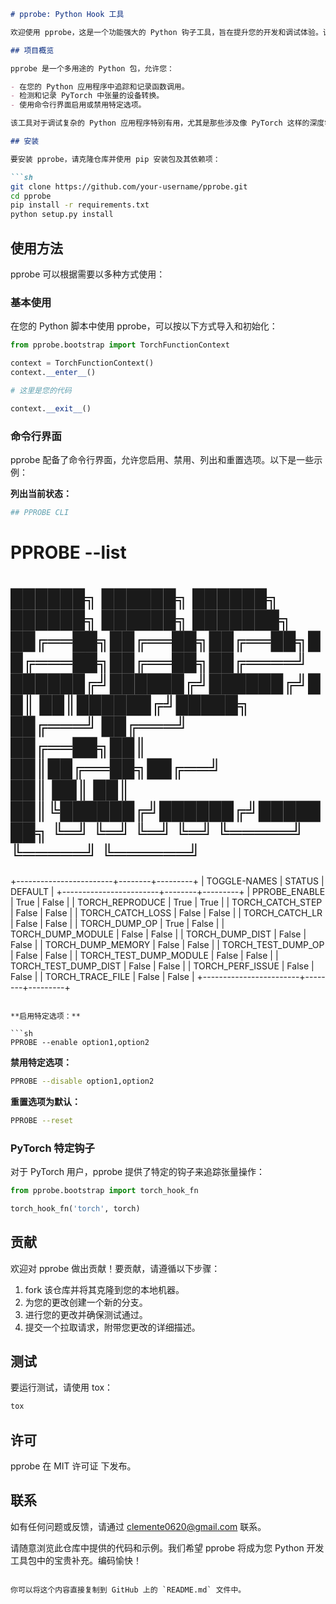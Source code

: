 ```markdown
# pprobe: Python Hook 工具

欢迎使用 pprobe，这是一个功能强大的 Python 钩子工具，旨在提升您的开发和调试体验。该工具提供了一系列特性，可以帮助您追踪函数调用、管理 PyTorch 中的设备转换等。以下是项目的概览、安装过程、使用方法和贡献指南。

## 项目概览

pprobe 是一个多用途的 Python 包，允许您：

- 在您的 Python 应用程序中追踪和记录函数调用。
- 检测和记录 PyTorch 中张量的设备转换。
- 使用命令行界面启用或禁用特定选项。

该工具对于调试复杂的 Python 应用程序特别有用，尤其是那些涉及像 PyTorch 这样的深度学习框架。

## 安装

要安装 pprobe，请克隆仓库并使用 pip 安装包及其依赖项：

```sh
git clone https://github.com/your-username/pprobe.git
cd pprobe
pip install -r requirements.txt
python setup.py install
```

## 使用方法

pprobe 可以根据需要以多种方式使用：

### 基本使用

在您的 Python 脚本中使用 pprobe，可以按以下方式导入和初始化：

```python
from pprobe.bootstrap import TorchFunctionContext

context = TorchFunctionContext()
context.__enter__()

# 这里是您的代码

context.__exit__()
```

### 命令行界面

pprobe 配备了命令行界面，允许您启用、禁用、列出和重置选项。以下是一些示例：

**列出当前状态：**

```sh
## PPROBE CLI
```
PPROBE --list
=================================================
██████╗ ██████╗ ██████╗  ██████╗ ██████╗ ███████╗
██╔══██╗██╔══██╗██╔══██╗██╔═══██╗██╔══██╗██╔════╝
██████╔╝██████╔╝██████╔╝██║   ██║██████╔╝█████╗  
██╔═══╝ ██╔═══╝ ██╔══██╗██║   ██║██╔══██╗██╔══╝  
██║     ██║     ██║  ██║╚██████╔╝██████╔╝███████╗
╚═╝     ╚═╝     ╚═╝  ╚═╝ ╚═════╝ ╚═════╝ ╚══════╝                                                                                                                                  
=================================================


+------------------------+--------+---------+
| TOGGLE-NAMES           | STATUS | DEFAULT |
+------------------------+--------+---------+
| PPROBE_ENABLE          |  True  |  False  |
| TORCH_REPRODUCE        |  True  |  True   |
| TORCH_CATCH_STEP       | False  |  False  |
| TORCH_CATCH_LOSS       | False  |  False  |
| TORCH_CATCH_LR         | False  |  False  |
| TORCH_DUMP_OP          |  True  |  False  |
| TORCH_DUMP_MODULE      | False  |  False  |
| TORCH_DUMP_DIST        | False  |  False  |
| TORCH_DUMP_MEMORY      | False  |  False  |
| TORCH_TEST_DUMP_OP     | False  |  False  |
| TORCH_TEST_DUMP_MODULE | False  |  False  |
| TORCH_TEST_DUMP_DIST   | False  |  False  |
| TORCH_PERF_ISSUE       | False  |  False  |
| TORCH_TRACE_FILE       | False  |  False  |
+------------------------+--------+---------+


```

**启用特定选项：**

```sh
PPROBE --enable option1,option2
```

**禁用特定选项：**

```sh
PPROBE --disable option1,option2
```

**重置选项为默认：**

```sh
PPROBE --reset
```

### PyTorch 特定钩子

对于 PyTorch 用户，pprobe 提供了特定的钩子来追踪张量操作：

```python
from pprobe.bootstrap import torch_hook_fn

torch_hook_fn('torch', torch)
```

## 贡献

欢迎对 pprobe 做出贡献！要贡献，请遵循以下步骤：

1. fork 该仓库并将其克隆到您的本地机器。
2. 为您的更改创建一个新的分支。
3. 进行您的更改并确保测试通过。
4. 提交一个拉取请求，附带您更改的详细描述。

## 测试

要运行测试，请使用 tox：

```sh
tox
```

## 许可

pprobe 在 MIT 许可证 下发布。

## 联系

如有任何问题或反馈，请通过 [clemente0620@gmail.com](mailto:clemente0620@gmail.com) 联系。

请随意浏览此仓库中提供的代码和示例。我们希望 pprobe 将成为您 Python 开发工具包中的宝贵补充。编码愉快！
```

你可以将这个内容直接复制到 GitHub 上的 `README.md` 文件中。